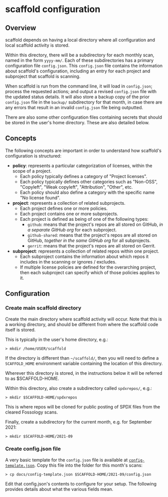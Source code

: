 # scaffold configuration

## Overview

scaffold depends on having a local directory where all configuration and local scaffold activity is stored.

Within this directory, there will be a subdirectory for each monthly scan, named in the form `yyyy-mm/`. Each of these subdirectories has a primary configuration file `config.json`. This `config.json` file contains the information about scaffold's configuration, including an entry for each project and subproject that scaffold is scanning.

When scaffold is run from the command line, it will load in `config.json`; process the requested actions; and output a revised `config.json` file with the updated status details. It will also store a backup copy of the prior `config.json` file in the `backup/` subdirectory for that month, in case there are any errors that result in an invalid `config.json` file being outputted.

There are also some other configuration files containing secrets that should be stored in the user's home directory. These are also detailed below.

## Concepts

The following concepts are important in order to understand how scaffold's configuration is structured:

* **policy**: represents a particular categorization of licenses, within the scope of a project.
  * Each policy typically defines a category of "Project licenses".
  * Each policy typically defines other categories such as "Non-OSS", "Copyleft", "Weak copyleft", "Attribution", "Other", etc.
  * Each policy should also define a category with the specific name "No license found".
* **project**: represents a collection of related subprojects.
  * Each project defines one or more policies.
  * Each project contains one or more subprojects.
  * Each project is defined as being of one of the following types:
    * `github`: means that the project's repos are all stored on GitHub, _in a separate GitHub org_ for each subproject.
    * `github-shared`: means that the project's repos are all stored on GitHub, _together in the same GitHub org_ for all subprojects.
    * `gerrit`: means that the project's repos are all stored on Gerrit.
* **subproject**: represents a collection of related repos within one project.
  * Each subproject contains the information about which repos it includes in the scanning or ignores / excludes.
  * If multiple license policies are defined for the overarching project, then each subproject can specify which of those policies applies to it.

## Configuration

### Create main scaffold directory

Create the main directory where scaffold activity will occur. Note that this is a working directory, and should be different from where the scaffold code itself is stored.

This is typically in the user's home directory, e.g.:

```
> mkdir /home/USER/scaffold
```

If the directory is different than `~/scaffold/`, then you will need to define a `SCAFFOLD_HOME` environment variable containing the location of this directory.

Wherever this directory is stored, in the instructions below it will be referred to as $SCAFFOLD-HOME.

Within this directory, also create a subdirectory called `spdxrepos/`, e.g.:

```
> mkdir $SCAFFOLD-HOME/spdxrepos
```

This is where repos will be cloned for public posting of SPDX files from the cleared Fossology scans.

Finally, create a subdirectory for the current month, e.g. for September 2021:

```
> mkdir $SCAFFOLD-HOME/2021-09
```

### Create config.json file

A very basic template for the `config.json` file is available at [`config-template.json`](./config-template.json). Copy this file into the folder for this month's scans:

```
> cp docs/config-template.json $SCAFFOLD-HOME/2021-09/config.json
```

Edit that config.json's contents to configure for your setup. The following provides details about what the various fields mean.
